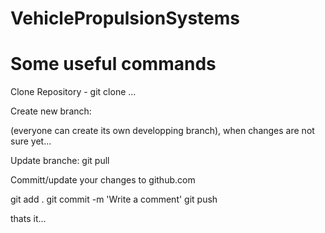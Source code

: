 # VehiclePropulsionSystems

# Some useful commands

Clone Repository - git clone ...

Create new branch: 

(everyone can create its own developping branch), when changes are not sure yet...

Update branche: 
git pull

Committ/update your changes to github.com

git add .
git commit -m 'Write a comment'
git push


thats it...
